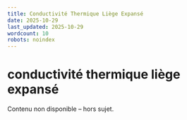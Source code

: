 ```yaml
---
title: Conductivité Thermique Liège Expansé
date: 2025-10-29
last_updated: 2025-10-29
wordcount: 10
robots: noindex
---
```


# conductivité thermique liège expansé

Contenu non disponible – hors sujet.